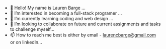 - 👋 Hello! My name is Lauren Barge ...
- 👀 I’m interested in becoming a full-stack programer ...
- 🌱 I’m currently learning coding and web design ...
- 💞️ I’m looking to collaborate on future and current assignments and tasks to challenge myself...
- 📫 How to reach me best is either by email - laurencbarge@gmail.com or on linkedln...

<!---
lcbarge/lcbarge is a ✨ special ✨ repository because its `README.md` (this file) appears on your GitHub profile.
You can click the Preview link to take a look at your changes.
--->
